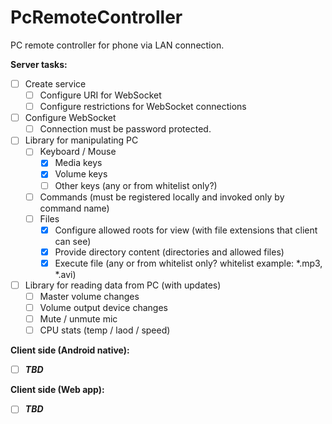 # PcRemoteController
PC remote controller for phone via LAN connection.

**Server tasks:**
- [ ] Create service
  - [ ] Configure URI for WebSocket
  - [ ] Configure restrictions for WebSocket connections

- [ ] Configure WebSocket
  - [ ] Connection must be password protected.
  
- [ ] Library for manipulating PC
  - [ ] Keyboard / Mouse
    - [x] Media keys
    - [x] Volume keys
    - [ ] Other keys (any or from whitelist only?)
  - [ ] Commands (must be registered locally and invoked only by command name)
  - [ ] Files 
    - [x] Configure allowed roots for view (with file extensions that client can see)
    - [x] Provide directory content (directories and allowed files)
    - [x] Execute file (any or from whitelist only? whitelist example: *.mp3, *.avi)
  
- [ ] Library for reading data from PC (with updates)
  - [ ] Master volume changes
  - [ ] Volume output device changes
  - [ ] Mute / unmute mic
  - [ ] CPU stats (temp / laod / speed)

**Client side (Android native):**
- [ ] ***TBD***


**Client side (Web app):**
- [ ] ***TBD***
